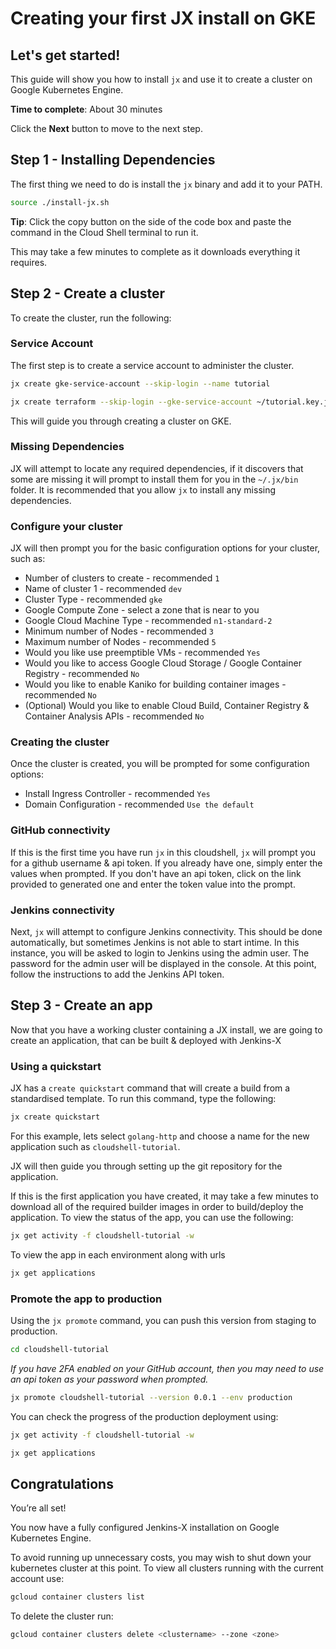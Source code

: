 # Creating your first JX install on GKE

## Let's get started!

This guide will show you how to install `jx` and use it to create a cluster on Google Kubernetes Engine.

**Time to complete**: About 30 minutes

Click the **Next** button to move to the next step.

## Step 1 - Installing Dependencies

The first thing we need to do is install the `jx` binary and add it to your PATH.

```bash
source ./install-jx.sh
```

**Tip**: Click the copy button on the side of the code box and paste the command in the Cloud Shell terminal to run it.

This may take a few minutes to complete as it downloads everything it requires.

## Step 2 - Create a cluster

To create the cluster, run the following:

### Service Account

The first step is to create a service account to administer the cluster.

```bash
jx create gke-service-account --skip-login --name tutorial
```

```bash
jx create terraform --skip-login --gke-service-account ~/tutorial.key.json
```

This will guide you through creating a cluster on GKE.

### Missing Dependencies

JX will attempt to locate any required dependencies, if it discovers that some are missing
it will prompt to install them for you in the `~/.jx/bin` folder.  It is recommended that
you allow `jx` to install any missing dependencies.

### Configure your cluster

JX will then prompt you for the basic configuration options for your cluster, such as:

* Number of clusters to create - recommended `1`
* Name of cluster 1 - recommended `dev`
* Cluster Type - recommended `gke`
* Google Compute Zone - select a zone that is near to you
* Google Cloud Machine Type - recommended `n1-standard-2`
* Minimum number of Nodes - recommended `3`
* Maximum number of Nodes - recommended `5`
* Would you like use preemptible VMs - recommended `Yes`
* Would you like to access Google Cloud Storage / Google Container Registry - recommended `No`
* Would you like to enable Kaniko for building container images - recommended `No`
* (Optional) Would you like to enable Cloud Build, Container Registry & Container Analysis APIs - recommended `No`

### Creating the cluster

Once the cluster is created, you will be prompted for some configuration options:

* Install Ingress Controller - recommended `Yes`
* Domain Configuration - recommended `Use the default`

### GitHub connectivity

If this is the first time you have run `jx` in this cloudshell, `jx` will prompt you for a 
github username & api token.  If you already have one, simply enter the values when prompted. 
If you don't have an api token, click on the link provided to generated one and enter the 
token value into the prompt.

### Jenkins connectivity

Next, `jx` will attempt to configure Jenkins connectivity.  This should be done automatically, 
but sometimes Jenkins is not able to start intime.  In this instance, you will be asked to 
login to Jenkins using the admin user.  The password for the admin user will be displayed in the 
console.  At this point, follow the instructions to add the Jenkins API token.

## Step 3 - Create an app

Now that you have a working cluster containing a JX install, we are going to create an
application, that can be built & deployed with Jenkins-X

### Using a quickstart

JX has a `create quickstart` command that will create a build from a standardised template.
To run this command, type the following:

```bash
jx create quickstart
```

For this example, lets select `golang-http` and choose a name for the new application such
as `cloudshell-tutorial`.

JX will then guide you through setting up the git repository for the application.

If this is the first application you have created, it may take a few minutes to download all
of the required builder images in order to build/deploy the application.  To view the status 
of the app, you can use the following:

```bash
jx get activity -f cloudshell-tutorial -w
```

To view the app in each environment along with urls

```bash
jx get applications
```

### Promote the app to production

Using the `jx promote` command, you can push this version from staging to
production.

```bash
cd cloudshell-tutorial
```
_If you have 2FA enabled on your GitHub account, then you may need to use an api token as your password when prompted._

```bash
jx promote cloudshell-tutorial --version 0.0.1 --env production
```

You can check the progress of the production deployment using:

```bash
jx get activity -f cloudshell-tutorial -w
```

```bash
jx get applications
```

## Congratulations

<walkthrough-conclusion-trophy></walkthrough-conclusion-trophy>

You’re all set!

You now have a fully configured Jenkins-X installation on Google Kubernetes Engine.

To avoid running up unnecessary costs, you may wish to shut down your kubernetes cluster at this point.  To view all clusters running with the current account use:

```bash
gcloud container clusters list
```

To delete the cluster run:

```bash
gcloud container clusters delete <clustername> --zone <zone>
```
